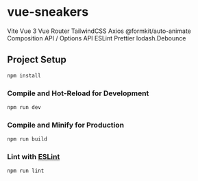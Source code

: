 # vue-sneakers
Vite
Vue 3
Vue Router
TailwindCSS
Axios
@formkit/auto-animate
Composition API / Options API
ESLint
Prettier
lodash.Debounce

## Project Setup

```sh
npm install
```

### Compile and Hot-Reload for Development

```sh
npm run dev
```

### Compile and Minify for Production

```sh
npm run build
```

### Lint with [ESLint](https://eslint.org/)

```sh
npm run lint
```
